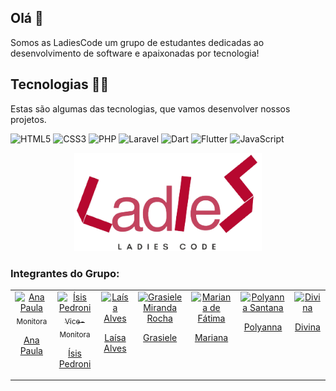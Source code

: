 ## Olá 👋

Somos as LadiesCode um grupo de estudantes dedicadas ao desenvolvimento de software e apaixonadas por tecnologia!



## Tecnologias 👩‍💻

Estas são algumas das tecnologias, que vamos desenvolver nossos projetos.

![HTML5](https://img.shields.io/badge/-HTML5-E34F26?style=for-square&logo=html5&logoColor=white)
![CSS3](https://img.shields.io/badge/-CSS3-1572B6?style=for-square&logo=css3)
![PHP](https://img.shields.io/badge/PHP-777BB4?style=for-square&logo=spring&logoColor=white)
![Laravel](https://img.shields.io/badge/Laravel-FF2D20?style=for-square&logo=spring&logo=laravel&logoColor=white)
![Dart](https://img.shields.io/badge/Dart-0175C2?style=for-square&logo=dart&logoColor=white)
![Flutter](https://img.shields.io/badge/Flutter-02569B?style=for-square&logo=flutter&logoColor=white)
![JavaScript](https://img.shields.io/badge/-JavaScript-black?style=for-square&logo=javascript)



<div align="center">
  <img src="imagens/LogoLadiesCode.png" width="300px" />   
</div>



### Integrantes do Grupo:

<table>
  <tbody>
    <tr>
      <td align="center" valign="top">  <a href="https://github.com/anapaulaguimaraes"> <img src="https://avatars.githubusercontent.com/u/88399527?v=4" width="115" alt="Ana Paula"/>
          <br /> <sub>Monitora</sub> <p>Ana Paula</p> </a>
      </td>
	<td align="center" valign="top">  <a href="https://github.com/IsisPedroni"> <img src="https://lh3.googleusercontent.com/a/AAcHTtfOjLexK5MC9yJni8MpkkcQdAwOhzTiHYw4P56g4Me-4eY=s288-c-no" width="115" alt="Ísis Pedroni"/>
          <br /> <sub>Vice-Monitora</sub> <p>Ísis Pedroni</p> </a>
      </td>
	<td align="center" valign="top">  <a href="https://github.com/laisa-alves"> <img src="https://media.licdn.com/dms/image/D4D03AQGmkwbOiv3BOg/profile-displayphoto-shrink_200_200/0/1686140699017?e=1697673600&v=beta&t=BFXBi9x2oyb38BElL9LHju01o2CYwhXev4BlMs-QF-s" width="115" alt="Laísa Alves"/>
          <br /> <p>Laísa Alves</p> </a>
      </td>
	<td align="center" valign="top">  <a href="https://github.com/GrasieleRocha"> <img src="https://avatars.githubusercontent.com/u/104076058?v=4" width="115" alt="Grasiele Miranda Rocha"/>
          <br /> <p>Grasiele</p> </a>
      </td>
	<td align="center" valign="top">  <a href="https://github.com/marianadefatima"> <img src="https://media.licdn.com/dms/image/C5603AQG9hobE51dOSw/profile-displayphoto-shrink_800_800/0/1644498366716?e=1698883200&v=beta&t=dJ6NoQvv8NnYUNTXlVRB7Zm5pRNb8pHTUKtTLd-TmIg" width="115" alt="Mariana de Fátima"/>
          <br /> <p>Mariana</p> </a>
      </td>
	    <td align="center" valign="top">  <a href="https://github.com/polysaantana"> <img src="https://avatars.githubusercontent.com/u/138715912?v=4" width="115" alt="Polyanna Santana"/>
          <br /> <p>Polyanna</p> </a>
      </td>
	<td align="center" valign="top">  <a href="https://github.com/divina37"> <img src="https://media.licdn.com/dms/image/C4E03AQHZKCkTQNWTxQ/profile-displayphoto-shrink_800_800/0/1584478149317?e=1698883200&v=beta&t=6v3F9ccN6hytUW2RP-Z8WZf34_Y1OeDkvteDm9e6Jj8" width="115" alt="Divina"/>
          <br /> <p>Divina</p> </a>
      </td>
    </tr>
  </tbody>
</table>
